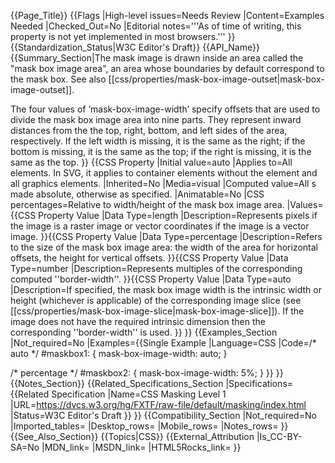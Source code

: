 {{Page_Title}}
{{Flags
|High-level issues=Needs Review
|Content=Examples Needed
|Checked_Out=No
|Editorial notes='''As of time of writing, this property is not yet implemented in most browsers.'''
}}
{{Standardization_Status|W3C Editor's Draft}}
{{API_Name}}
{{Summary_Section|The mask image is drawn inside an area called the "mask box image area", an area whose boundaries by default correspond to the mask box. See also [[css/properties/mask-box-image-outset|mask-box-image-outset]]. 

The four values of ‘mask-box-image-width’ specify offsets that are used to divide the mask box image area into nine parts. They represent inward distances from the the top, right, bottom, and left sides of the area, respectively. If the left width is missing, it is the same as the right; if the bottom is missing, it is the same as the top; if the right is missing, it is the same as the top.
}}
{{CSS Property
|Initial value=auto
|Applies to=All elements. In SVG, it applies to container elements without the <defs> element and all graphics elements.
|Inherited=No
|Media=visual
|Computed value=All <length>s made absolute, otherwise as specified.
|Animatable=No
|CSS percentages=Relative to width/height of the mask box image area.
|Values={{CSS Property Value
|Data Type=length
|Description=Represents pixels if the image is a raster image or vector coordinates if the image is a vector image.
}}{{CSS Property Value
|Data Type=percentage
|Description=Refers to the size of the mask box image area: the width of the area for horizontal offsets, the height for vertical offsets.
}}{{CSS Property Value
|Data Type=number
|Description=Represents multiples of the corresponding computed ''border-width''.
}}{{CSS Property Value
|Data Type=auto
|Description=If specified, the mask box image width is the intrinsic width or height (whichever is applicable) of the corresponding image slice (see [[css/properties/mask-box-image-slice|mask-box-image-slice]]). If the image does not have the required intrinsic dimension then the corresponding ''border-width'' is used.
}}
}}
{{Examples_Section
|Not_required=No
|Examples={{Single Example
|Language=CSS
|Code=/* auto */
#maskbox1: {
    mask-box-image-width: auto;
}

/* percentage */
#maskbox2: {
    mask-box-image-width: 5%;
}
}}
}}
{{Notes_Section}}
{{Related_Specifications_Section
|Specifications={{Related Specification
|Name=CSS Masking Level 1
|URL=https://dvcs.w3.org/hg/FXTF/raw-file/default/masking/index.html
|Status=W3C Editor's Draft
}}
}}
{{Compatibility_Section
|Not_required=No
|Imported_tables=
|Desktop_rows=
|Mobile_rows=
|Notes_rows=
}}
{{See_Also_Section}}
{{Topics|CSS}}
{{External_Attribution
|Is_CC-BY-SA=No
|MDN_link=
|MSDN_link=
|HTML5Rocks_link=
}}